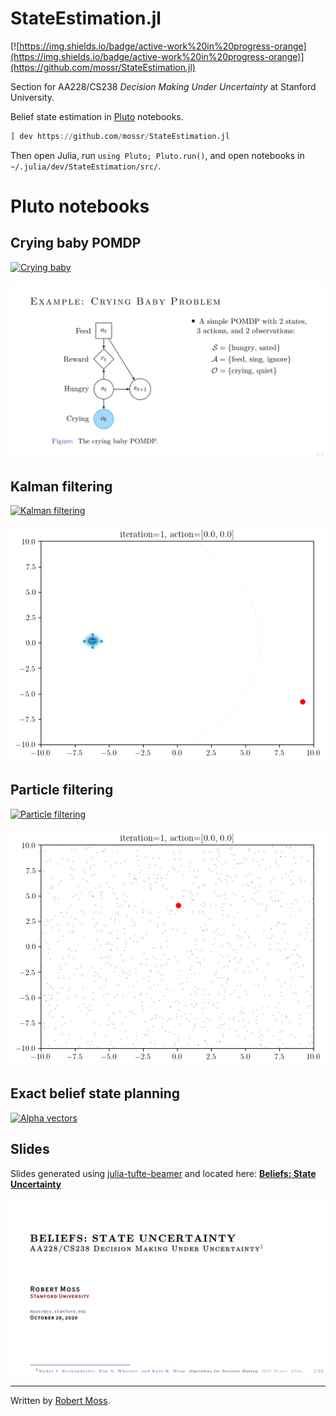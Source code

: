 # StateEstimation.jl
[![https://img.shields.io/badge/active-work%20in%20progress-orange](https://img.shields.io/badge/active-work%20in%20progress-orange)](https://github.com/mossr/StateEstimation.jl)

Section for AA228/CS238 *Decision Making Under Uncertainty* at Stanford University.

Belief state estimation in [Pluto](https://github.com/fonsp/Pluto.jl) notebooks.

```julia
] dev https://github.com/mossr/StateEstimation.jl
```
Then open Julia, run `using Pluto; Pluto.run()`, and open notebooks in `~/.julia/dev/StateEstimation/src/`.


# Pluto notebooks

<!-- [![Section overview](https://img.shields.io/badge/pluto-section%20overview-8c1515)](http://htmlpreview.github.io/?https://raw.githubusercontent.com/mossr/StateEstimation.jl/master/html/section_overview.html)
 -->

## Crying baby POMDP

[![Crying baby](https://img.shields.io/badge/pluto-crying%20baby%20POMDP-d2c295)](http://htmlpreview.github.io/?https://raw.githubusercontent.com/mossr/StateEstimation.jl/master/html/crying_baby_problem.html)
<p align="center">
  <kbd>
    <a href="http://htmlpreview.github.io/?https://raw.githubusercontent.com/mossr/StateEstimation.jl/master/html/crying_baby_problem.html">
      <img src="./html/crying_baby_problem.svg">
    </a>
  </kbd>
</p>


## Kalman filtering

[![Kalman filtering](https://img.shields.io/badge/pluto-kalman%20filtering-00505c)](http://htmlpreview.github.io/?https://raw.githubusercontent.com/mossr/StateEstimation.jl/master/html/kalman_filter.html)
<p align="center">
  <a href="http://htmlpreview.github.io/?https://raw.githubusercontent.com/mossr/StateEstimation.jl/master/html/kalman_filter.html">
    <img src="./gif/kalman_filter.gif">
  </a>
</p>


## Particle filtering

[![Particle filtering](https://img.shields.io/badge/pluto-particle%20filtering-928b81)](http://htmlpreview.github.io/?https://raw.githubusercontent.com/mossr/StateEstimation.jl/master/html/particle_filter.html)
<p align="center">
  <a href="http://htmlpreview.github.io/?https://raw.githubusercontent.com/mossr/StateEstimation.jl/master/html/particle_filter.html">
    <img src="./gif/particle_filter.gif">
  </a>
</p>


## Exact belief state planning

[![Alpha vectors](https://img.shields.io/badge/pluto-alpha%20vectors-009b76)](https://github.com/mossr/StateEstimation.jl)


## Slides

Slides generated using [julia-tufte-beamer](https://github.com/mossr/julia-tufte-beamer) and located here: [**Beliefs: State Uncertainty**](https://github.com/mossr/julia-tufte-beamer/blob/aa228/beliefs/main.pdf)

<p align="center">
<kbd>
  <a href="https://github.com/mossr/julia-tufte-beamer/blob/aa228/beliefs/main.pdf">
    <img src="./html/title.svg">
  </a>
</kbd>
</p>

---
Written by [Robert Moss](https://github.com/mossr).